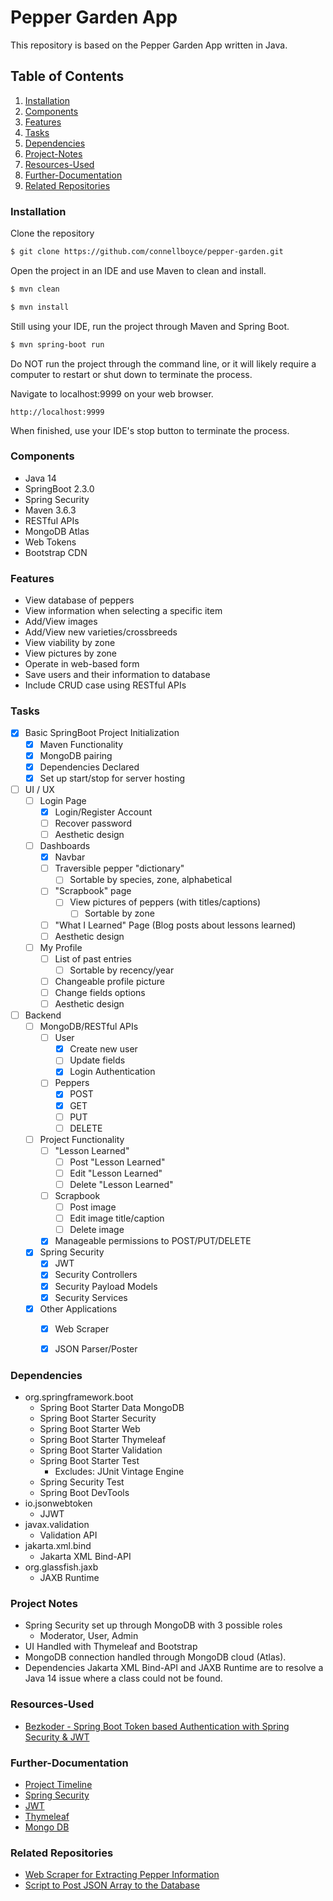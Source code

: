 # Pepper Garden App
This repository is based on the Pepper Garden App written in Java.

## Table of Contents
1. [Installation](#Installation)
2. [Components](#Components)
3. [Features](#Features)
4. [Tasks](#Tasks)
5. [Dependencies](#Dependencies)
6. [Project-Notes](#Project-Notes)
7. [Resources-Used](#Resources-Used)
8. [Further-Documentation](#Further-Documentation)
9. [Related Repositories](#Related-Repositories)


### **Installation**
Clone the repository
```bash
$ git clone https://github.com/connellboyce/pepper-garden.git
```

Open the project in an IDE and use Maven to clean and install.
```bash
$ mvn clean
```
```bash
$ mvn install
```

Still using your IDE, run the project through Maven and Spring Boot.
```bash
$ mvn spring-boot run
```
Do NOT run the project through the command line, or it will likely require a computer to restart or shut down to terminate the process.

Navigate to localhost:9999 on your web browser.
```aidl
http://localhost:9999
```

When finished, use your IDE's stop button to terminate the process.


### **Components**
* Java 14
* SpringBoot 2.3.0
* Spring Security
* Maven 3.6.3
* RESTful APIs
* MongoDB Atlas
* Web Tokens
* Bootstrap CDN


### **Features**
* View database of peppers
* View information when selecting a specific item
* Add/View images
* Add/View new varieties/crossbreeds
* View viability by zone
* View pictures by zone
* Operate in web-based form
* Save users and their information to database
* Include CRUD case using RESTful APIs


### **Tasks**
- [x] Basic SpringBoot Project Initialization
    - [x] Maven Functionality
    - [x] MongoDB pairing
    - [x] Dependencies Declared
    - [x] Set up start/stop for server hosting
- [ ] UI / UX
    - [ ] Login Page
        - [x] Login/Register Account
        - [ ] Recover password
        - [ ] Aesthetic design
    - [ ] Dashboards
        - [x] Navbar
        - [ ] Traversible pepper "dictionary"
            - [ ] Sortable by species, zone, alphabetical
        - [ ] "Scrapbook" page
            - [ ] View pictures of peppers (with titles/captions)
                - [ ] Sortable by zone
        - [ ] "What I Learned" Page (Blog posts about lessons learned)
        - [ ] Aesthetic design
    - [ ] My Profile
        - [ ] List of past entries
            - [ ] Sortable by recency/year
        - [ ] Changeable profile picture
        - [ ] Change fields options
        - [ ] Aesthetic design
- [ ] Backend
    - [ ] MongoDB/RESTful APIs
        - [ ] User
            - [x] Create new user
            - [ ] Update fields
            - [x] Login Authentication
        - [ ] Peppers
            - [x] POST
            - [x] GET
            - [ ] PUT
            - [ ] DELETE
    - [ ] Project Functionality
        - [ ] "Lesson Learned"
            - [ ] Post "Lesson Learned"
            - [ ] Edit "Lesson Learned"
            - [ ] Delete "Lesson Learned"
        - [ ] Scrapbook
            - [ ] Post image
            - [ ] Edit image title/caption
            - [ ] Delete image
        - [x] Manageable permissions to POST/PUT/DELETE
    - [x] Spring Security
        - [x] JWT
        - [x] Security Controllers
        - [x] Security Payload Models
        - [x] Security Services 
    - [x] Other Applications
        - [x] Web Scraper
        - [x] JSON Parser/Poster


### **Dependencies**
* org.springframework.boot
	* Spring Boot Starter Data MongoDB
	* Spring Boot Starter Security
	* Spring Boot Starter Web
	* Spring Boot Starter Thymeleaf
	* Spring Boot Starter Validation
	* Spring Boot Starter Test
		* Excludes: JUnit Vintage Engine
	* Spring Security Test
	* Spring Boot DevTools
* io.jsonwebtoken
	* JJWT
* javax.validation
	* Validation API
* jakarta.xml.bind
	* Jakarta XML Bind-API
* org.glassfish.jaxb
	* JAXB Runtime


### **Project Notes**
* Spring Security set up through MongoDB with 3 possible roles
	* Moderator, User, Admin
* UI Handled with Thymeleaf and Bootstrap
* MongoDB connection handled through MongoDB cloud (Atlas).
* Dependencies Jakarta XML Bind-API and JAXB Runtime are to resolve a Java 14 issue where a class could not be found.


### **Resources-Used**
* [Bezkoder - Spring Boot Token based Authentication with Spring Security & JWT](https://bezkoder.com/spring-boot-jwt-authentication/)


### **Further-Documentation**
* [Project Timeline](documentation/TASKS_TIMELINE.md)
* [Spring Security](documentation/SPRING_SECURITY.md)
* [JWT](documentation/JWT.md)
* [Thymeleaf](documentation/THYMELEAF.md)
* [Mongo DB](documentation/MONGODB.md)


### **Related Repositories**
* [Web Scraper for Extracting Pepper Information](https://github.com/connellboyce/spring-boot-scraper)
* [Script to Post JSON Array to the Database](https://github.com/connellboyce/Python-API-Poster)